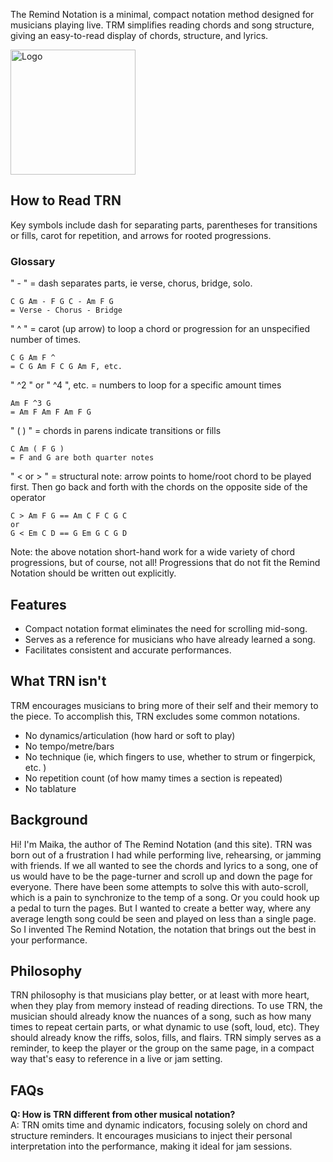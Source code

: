 
The Remind Notation is a minimal, compact notation method designed for musicians playing live. TRM simplifies reading chords and song structure, giving an easy-to-read display of chords, structure, and lyrics.

<div class="logo-container-2">
  <img class="trn-lead-logo-main" src="img/logo-1.svg" alt="Logo" style="width: 200px; height: auto;" />
</div>


## How to Read TRN  

Key symbols include dash for separating parts, parentheses for transitions or fills, carot for repetition, and arrows for rooted progressions.

### Glossary

" - " = dash separates parts, ie verse, chorus, bridge, solo.

```
C G Am - F G C - Am F G
= Verse - Chorus - Bridge
```

" ^ " = carot (up arrow) to loop a chord or progression for an unspecified number of times.

```
C G Am F ^ 
= C G Am F C G Am F, etc.
```

" ^2 " or " ^4 ", etc. = numbers to loop for a specific amount times 

```
Am F ^3 G
= Am F Am F Am F G
```

" (    ) " = chords in parens indicate transitions or fills 

```
C Am ( F G ) 
= F and G are both quarter notes
``` 

" < or > " = structural note: arrow points to home/root chord to be played first. Then go back and forth with the chords on the opposite side of the operator

```
C > Am F G == Am C F C G C
or
G < Em C D == G Em G C G D
```

Note: the above notation short-hand work for a wide variety of chord progressions, but of course, not all! Progressions that do not fit the Remind Notation should be written out explicitly.

## Features

- Compact notation format eliminates the need for scrolling mid-song.
- Serves as a reference for musicians who have already learned a song.
- Facilitates consistent and accurate performances.

## What TRN isn't

TRM encourages musicians to bring more of their self and their memory to the piece. To accomplish this, TRN excludes some common notations.

- No dynamics/articulation (how hard or soft to play)
- No tempo/metre/bars
- No technique (ie, which fingers to use, whether to strum or fingerpick, etc. )
- No repetition count (of how mamy times a section is repeated)
- No tablature

## Background

Hi! I'm Maika, the author of The Remind Notation (and this site). TRN was born out of a frustration I had while performing live, rehearsing, or jamming with friends. If we all wanted to see the chords and lyrics to a song, one of us would have to be the page-turner and scroll up and down the page for everyone. There have been some attempts to solve this with auto-scroll, which is a pain to synchronize to the temp of a song. Or you could hook up a pedal to turn the pages. But I wanted to create a better way, where any average length song could be seen and played on less than a single page. So I invented The Remind Notation, the notation that brings out the best in your performance.  

## Philosophy

TRN philosophy is that musicians play better, or at least with more heart, when they play from memory instead of reading directions. To use TRN, the musician should already know the nuances of a song, such as how many times to repeat certain parts, or what dynamic to use (soft, loud, etc). They should already know the riffs, solos, fills, and flairs. TRN simply serves as a reminder, to keep the player or the group on the same page, in a compact way that's easy to reference in a live or jam setting. 

## FAQs

**Q: How is TRN different from other musical notation?**  
A: TRN omits time and dynamic indicators, focusing solely on chord and structure reminders. It encourages musicians to inject their personal interpretation into the performance, making it ideal for jam sessions.






